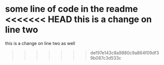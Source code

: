 some line of code in the readme
<<<<<<< HEAD
this is a change on line two
=======
this is a change on line two as well
>>>>>>> def97e143c8a9880c9a864f09df39b087c3d533c
